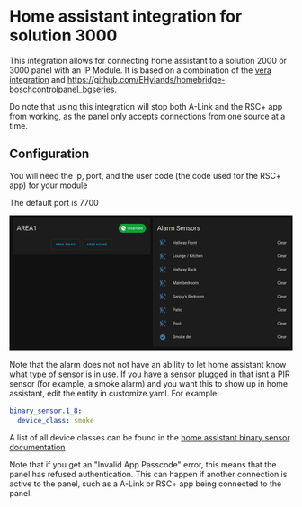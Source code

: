 # Home assistant integration for solution 3000
This integration allows for connecting home assistant to a solution 2000 or 3000 panel with an IP Module.
It is based on a combination of the [vera integration](https://drive.google.com/file/d/1kbwVQMPxxul9jySapcCZM9C5rQPPKN4k/view) and https://github.com/EHylands/homebridge-boschcontrolpanel_bgseries.

Do note that using this integration will stop both A-Link and the RSC+ app from working, as the panel only accepts connections from one source at a time.

## Configuration
You will need the ip, port, and the user code (the code used for the RSC+ app) for your module

The default port is 7700

![screenshot](screenshot.png)

Note that the alarm does not not have an ability to let home assistant know what type of sensor is in use. If you have a sensor plugged in that isnt a PIR sensor (for example, a smoke alarm) and you want this to show up in home assistant, edit the entity in customize.yaml. For example:
```yaml
binary_sensor.1_8:
  device_class: smoke
```
A list of all device classes can be found in the [home assistant binary sensor documentation](https://www.home-assistant.io/integrations/binary_sensor/)

Note that if you get an "Invalid App Passcode" error, this means that the panel has refused authentication. This can happen if another connection is active to the panel, such as a A-Link or RSC+ app being connected to the panel. 
